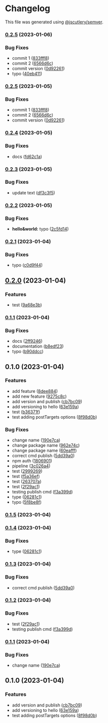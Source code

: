 # Changelog

This file was generated using [@jscutlery/semver](https://github.com/jscutlery/semver).

### [0.2.5](https://github.com/AchrafElYaacoubi/react-monorepo/compare/atoms-hello-0.2.4...atoms-hello-0.2.5) (2023-01-06)


### Bug Fixes

* commit 1 ([833fff8](https://github.com/AchrafElYaacoubi/react-monorepo/commit/833fff8a97e8cf3a5b6929b034e55afa6024a8c1))
* commit 2 ([6566d6c](https://github.com/AchrafElYaacoubi/react-monorepo/commit/6566d6c03928b0ed7a268c4845fada743c0774fc))
* commit version ([0d92261](https://github.com/AchrafElYaacoubi/react-monorepo/commit/0d92261c1c3d0fb0b03f61129b827dccbc440ff8))
* typo ([40eb411](https://github.com/AchrafElYaacoubi/react-monorepo/commit/40eb41179470ce6e9cf2ea1d4f24444083dfa458))

### [0.2.5](https://github.com/AchrafElYaacoubi/react-monorepo/compare/atoms-hello-0.2.4...atoms-hello-0.2.5) (2023-01-05)


### Bug Fixes

* commit 1 ([833fff8](https://github.com/AchrafElYaacoubi/react-monorepo/commit/833fff8a97e8cf3a5b6929b034e55afa6024a8c1))
* commit 2 ([6566d6c](https://github.com/AchrafElYaacoubi/react-monorepo/commit/6566d6c03928b0ed7a268c4845fada743c0774fc))
* commit version ([0d92261](https://github.com/AchrafElYaacoubi/react-monorepo/commit/0d92261c1c3d0fb0b03f61129b827dccbc440ff8))

### [0.2.4](https://github.com/AchrafElYaacoubi/react-monorepo/compare/atoms-hello-0.2.3...atoms-hello-0.2.4) (2023-01-05)


### Bug Fixes

* docs ([fd62c1a](https://github.com/AchrafElYaacoubi/react-monorepo/commit/fd62c1aabd91d031f52c6be20047cdfa4c179957))

### [0.2.3](https://github.com/AchrafElYaacoubi/react-monorepo/compare/atoms-hello-0.2.2...atoms-hello-0.2.3) (2023-01-05)


### Bug Fixes

* update text ([df3c3f5](https://github.com/AchrafElYaacoubi/react-monorepo/commit/df3c3f52c484624164abbed524b021dee0d06f17))

### [0.2.2](https://github.com/AchrafElYaacoubi/react-monorepo/compare/atoms-hello-0.2.1...atoms-hello-0.2.2) (2023-01-05)


### Bug Fixes

* **hello&world:** typo ([2c5fd14](https://github.com/AchrafElYaacoubi/react-monorepo/commit/2c5fd14b92a3e03191cb0f74340fc259d66179ec))

### [0.2.1](https://github.com/AchrafElYaacoubi/react-monorepo/compare/atoms-hello-0.2.0...atoms-hello-0.2.1) (2023-01-04)


### Bug Fixes

* typo ([c0d9f44](https://github.com/AchrafElYaacoubi/react-monorepo/commit/c0d9f44490b918f2115a7b8acd4be28fd5223c94))

## [0.2.0](https://github.com/AchrafElYaacoubi/react-monorepo/compare/atoms-hello-0.1.1...atoms-hello-0.2.0) (2023-01-04)


### Features

* test ([9a68e3b](https://github.com/AchrafElYaacoubi/react-monorepo/commit/9a68e3bc1b9d7aa24ee6b8cfd3e8c2f40c84db08))

### [0.1.1](https://github.com/AchrafElYaacoubi/react-monorepo/compare/atoms-hello-0.1.0...atoms-hello-0.1.1) (2023-01-04)


### Bug Fixes

* docs ([2ff9246](https://github.com/AchrafElYaacoubi/react-monorepo/commit/2ff924663272918e0201e68cad2c28800e8108ef))
* documentation ([b8edf23](https://github.com/AchrafElYaacoubi/react-monorepo/commit/b8edf2356dcc38fd60a9bac554c5f1fb8e8a02bf))
* typo ([b90ddcc](https://github.com/AchrafElYaacoubi/react-monorepo/commit/b90ddcc0af78c6145475068f03a72354cf1477a5))

## 0.1.0 (2023-01-04)


### Features

* add feature ([8dee884](https://github.com/AchrafElYaacoubi/react-monorepo/commit/8dee88448b7c341eb77ab4cafed465bbc9505d9e))
* add new feature ([9275c8c](https://github.com/AchrafElYaacoubi/react-monorepo/commit/9275c8cca17266bbace71fa927896aee3221161c))
* add version and publish ([cb7bc09](https://github.com/AchrafElYaacoubi/react-monorepo/commit/cb7bc093a7525e66fed29b61a688fcde6f4d031a))
* add versioning to hello ([63e159a](https://github.com/AchrafElYaacoubi/react-monorepo/commit/63e159a273bee118efd7123b82126ba9ee4fd021))
* test ([b36371f](https://github.com/AchrafElYaacoubi/react-monorepo/commit/b36371f9caab0bdccc00b7b183d594b70d15ebf7))
* test adding postTargets options ([8f98d0b](https://github.com/AchrafElYaacoubi/react-monorepo/commit/8f98d0bf0c2fbae278094933fc97bd0197e9c1fa))


### Bug Fixes

* change name ([190e7ca](https://github.com/AchrafElYaacoubi/react-monorepo/commit/190e7ca84f2812fddeaeff8df04e9a93859a5a96))
* change package name ([962e74c](https://github.com/AchrafElYaacoubi/react-monorepo/commit/962e74c08f43aa1cf60c580c6026041be328b3ea))
* change package name ([60eafff](https://github.com/AchrafElYaacoubi/react-monorepo/commit/60eafffd0267eb85cf9bfc64009d76d851ae1608))
* correct cmd publish ([5dd39a0](https://github.com/AchrafElYaacoubi/react-monorepo/commit/5dd39a0218a2f7acfb1887151221e47b4ad21c5f))
* npm auth ([1806901](https://github.com/AchrafElYaacoubi/react-monorepo/commit/180690132844e25135e46ad6ccb42d6d6a0e0777))
* pipeline ([3c026a4](https://github.com/AchrafElYaacoubi/react-monorepo/commit/3c026a4a6be627f885fe625e349a51d6c40248e3))
* test ([2999269](https://github.com/AchrafElYaacoubi/react-monorepo/commit/299926985485c8757e60ee23adee8bb9a8a0afd3))
* test ([f5a36ef](https://github.com/AchrafElYaacoubi/react-monorepo/commit/f5a36ef142c384f0d6b7729e6b3c0845371fc2a2))
* test ([263707a](https://github.com/AchrafElYaacoubi/react-monorepo/commit/263707a5b2c3a23301390c5f5fe7fd0f54e25379))
* test ([2f29ac1](https://github.com/AchrafElYaacoubi/react-monorepo/commit/2f29ac191771a1cc904afc5c7fc12bae4b69f53d))
* testing publish cmd ([f3a399d](https://github.com/AchrafElYaacoubi/react-monorepo/commit/f3a399d16ca8915fd356a52c14da06dae082ca16))
* type ([06281c1](https://github.com/AchrafElYaacoubi/react-monorepo/commit/06281c13334703a4ab672b22110eadc3d46e47fa))
* typo ([5f8be8f](https://github.com/AchrafElYaacoubi/react-monorepo/commit/5f8be8f8b48f44504c889b91ed9795db581ef293))

### [0.1.5](https://github.com/AchrafElYaacoubi/react-monorepo/compare/atoms-hello-0.1.4...atoms-hello-0.1.5) (2023-01-04)

### [0.1.4](https://github.com/AchrafElYaacoubi/react-monorepo/compare/atoms-hello-0.1.3...atoms-hello-0.1.4) (2023-01-04)


### Bug Fixes

* type ([06281c1](https://github.com/AchrafElYaacoubi/react-monorepo/commit/06281c13334703a4ab672b22110eadc3d46e47fa))

### [0.1.3](https://github.com/AchrafElYaacoubi/react-monorepo/compare/atoms-hello-0.1.2...atoms-hello-0.1.3) (2023-01-04)


### Bug Fixes

* correct cmd publish ([5dd39a0](https://github.com/AchrafElYaacoubi/react-monorepo/commit/5dd39a0218a2f7acfb1887151221e47b4ad21c5f))

### [0.1.2](https://github.com/AchrafElYaacoubi/react-monorepo/compare/atoms-hello-0.1.1...atoms-hello-0.1.2) (2023-01-04)


### Bug Fixes

* test ([2f29ac1](https://github.com/AchrafElYaacoubi/react-monorepo/commit/2f29ac191771a1cc904afc5c7fc12bae4b69f53d))
* testing publish cmd ([f3a399d](https://github.com/AchrafElYaacoubi/react-monorepo/commit/f3a399d16ca8915fd356a52c14da06dae082ca16))

### [0.1.1](https://github.com/AchrafElYaacoubi/react-monorepo/compare/atoms-hello-0.1.0...atoms-hello-0.1.1) (2023-01-04)


### Bug Fixes

* change name ([190e7ca](https://github.com/AchrafElYaacoubi/react-monorepo/commit/190e7ca84f2812fddeaeff8df04e9a93859a5a96))

## 0.1.0 (2023-01-04)


### Features

* add version and publish ([cb7bc09](https://github.com/AchrafElYaacoubi/react-monorepo/commit/cb7bc093a7525e66fed29b61a688fcde6f4d031a))
* add versioning to hello ([63e159a](https://github.com/AchrafElYaacoubi/react-monorepo/commit/63e159a273bee118efd7123b82126ba9ee4fd021))
* test adding postTargets options ([8f98d0b](https://github.com/AchrafElYaacoubi/react-monorepo/commit/8f98d0bf0c2fbae278094933fc97bd0197e9c1fa))
